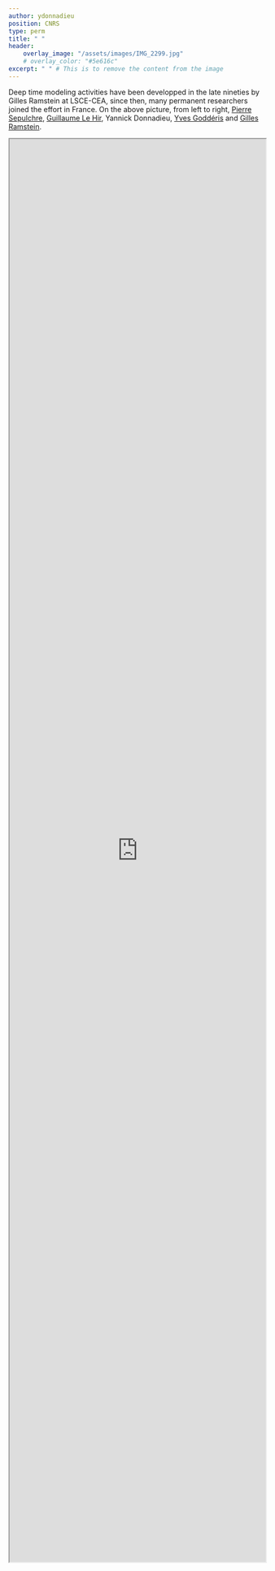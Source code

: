 ```yaml
---
author: ydonnadieu
position: CNRS
type: perm
title: " "
header:
    overlay_image: "/assets/images/IMG_2299.jpg"
    # overlay_color: "#5e616c"
excerpt: " " # This is to remove the content from the image
---
```

Deep time modeling activities have been developped in the late nineties by Gilles Ramstein at LSCE-CEA, since then, many permanent researchers joined the effort in France. On the above picture, from left to right, <a href='https://www.lsce.ipsl.fr/en/Phocea/Pisp/index.php?nom=pierre.sepulchre'>Pierre Sepulchre</a>, <a href='http://www.ipgp.fr/fr/hir-guillaume'>Guillaume Le Hir</a>, Yannick Donnadieu, <a href='https://geoclimmodel.wordpress.com/author/yvesgodderis/'>Yves Goddéris</a> and <a href='https://www.lsce.ipsl.fr/Phocea/Pisp/index.php?nom=gilles.ramstein'>Gilles Ramstein</a>. 

<style> .page { padding-right: 0px; } </style>

<iframe src="https://ydonnadieu.github.io/" style="width:100%; height:70vh;"></iframe>

